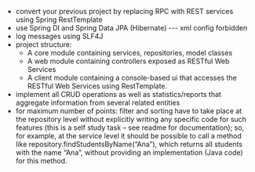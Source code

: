 - convert your previous project by replacing RPC with REST services using Spring RestTemplate 
- use Spring DI and Spring Data JPA (Hibernate) --- xml config forbidden 
- log messages using SLF4J 
- project structure: 
  - A core module containing services, repositories, model classes 
  - A web module containing controllers exposed as RESTful Web Services 
  - A client module containing a console-based ui that accesses the RESTful Web Services using RestTemplate.
- implement all CRUD operations as well as statistics/reports that aggregate information from several related entities 
- for maximum number of points: filter and sorting have to take place at the repository level without explicitly writing any specific code for such features (this is a self study task – see readme for documentation); so, for example, at the service level it should be possible to call a method like repository.findStudentsByName(“Ana”), which returns all students with the name “Ana”, without providing an implementation (Java code) for this method. 
